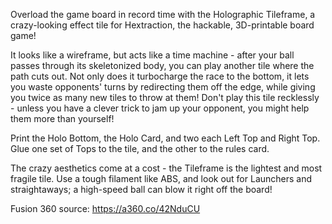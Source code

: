 Overload the game board in record time with the Holographic Tileframe, a crazy-looking effect tile for Hextraction, the hackable, 3D-printable board game!

It looks like a wireframe, but acts like a time machine - after your ball passes through its skeletonized body, you can play another tile where the path cuts out. Not only does it turbocharge the race to the bottom, it lets you waste opponents' turns by redirecting them off the edge, while giving you twice as many new tiles to throw at them! Don't play this tile recklessly - unless you have a clever trick to jam up your opponent, you might help them more than yourself!

Print the Holo Bottom, the Holo Card, and two each Left Top and Right Top. Glue one set of Tops to the tile, and the other to the rules card.

The crazy aesthetics come at a cost - the Tileframe is the lightest and most fragile tile. Use a tough filament like ABS, and look out for Launchers and straightaways; a high-speed ball can blow it right off the board!

Fusion 360 source: https://a360.co/42NduCU